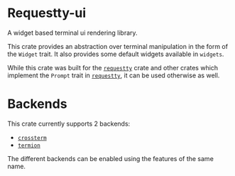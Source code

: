 # Requestty-ui

A widget based terminal ui rendering library.

This crate provides an abstraction over terminal manipulation in the
form of the `Widget` trait. It also provides some default widgets
available in `widgets`.

While this crate was built for the [`requestty`] crate and other crates
which implement the `Prompt` trait in [`requestty`], it can be used
otherwise as well.

[`requestty`]: https://crates.io/crates/requestty

# Backends

This crate currently supports 2 backends:

- [`crossterm`](https://crates.io/crates/crossterm)
- [`termion`](https://crates.io/crates/termion)

The different backends can be enabled using the features of the same name.
